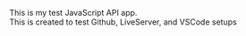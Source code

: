 This is my test JavaScript API app.  
This is created to test Github, LiveServer, and VSCode setups
